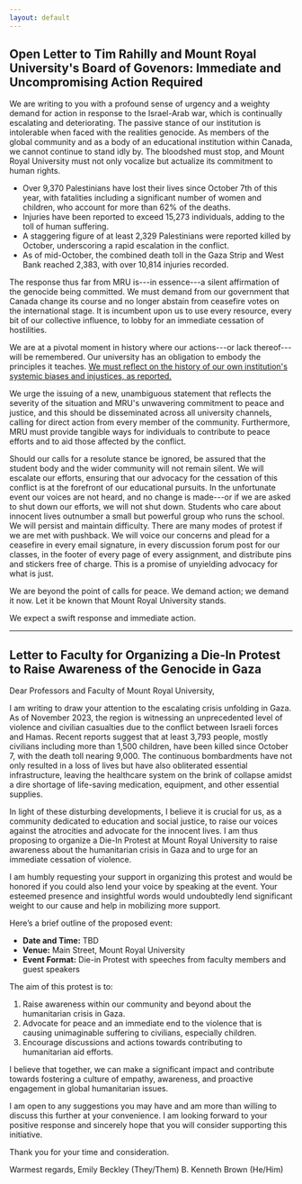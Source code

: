 ```yaml
---
layout: default
---
```


## Open Letter to Tim Rahilly and Mount Royal University's Board of Govenors: Immediate and Uncompromising Action Required

We are writing to you with a profound sense of urgency and a weighty demand for action in response to the Israel-Arab war, which is continually escalating and deteriorating. The passive stance of our institution is intolerable when faced with the realities genocide. As members of the global community and as a body of an educational institution within Canada, we cannot continue to stand idly by. The bloodshed must stop, and Mount Royal University must not only vocalize but actualize its commitment to human rights.

* Over 9,370 Palestinians have lost their lives since October 7th of this year, with fatalities including a significant number of women and children, who account for more than 62% of the deaths​.
* Injuries have been reported to exceed 15,273 individuals, adding to the toll of human suffering​.
* A staggering figure of at least 2,329 Palestinians were reported killed by October, underscoring a rapid escalation in the conflict​.
* As of mid-October, the combined death toll in the Gaza Strip and West Bank reached 2,383, with over 10,814 injuries recorded​.

The response thus far from MRU is---in essence---a silent affirmation of the genocide being committed. We must demand from our government that Canada change its course and no longer abstain from ceasefire votes on the international stage. It is incumbent upon us to use every resource, every bit of our collective influence, to lobby for an immediate cessation of hostilities.

We are at a pivotal moment in history where our actions---or lack thereof---will be remembered. Our university has an obligation to embody the principles it teaches. [We must reflect on the history of our own institution's systemic biases and injustices, as reported.](https://calgaryherald.com/news/local-news/toxic-culture-at-mount-royal-university)

We urge the issuing of a new, unambiguous statement that reflects the severity of the situation and MRU's unwavering commitment to peace and justice, and this should be disseminated across all university channels, calling for direct action from every member of the community. Furthermore, MRU must provide tangible ways for individuals to contribute to peace efforts and to aid those affected by the conflict.

Should our calls for a resolute stance be ignored, be assured that the student body and the wider community will not remain silent. We will escalate our efforts, ensuring that our advocacy for the cessation of this conflict is at the forefront of our educational pursuits. In the unfortunate event our voices are not heard, and no change is made---or if we are asked to shut down our efforts, we will not shut down. Students who care about innocent lives outnumber a small but powerful group who runs the school. We will persist and maintain difficulty. There are many modes of protest if we are met with pushback. We will voice our concerns and plead for a ceasefire in every email signature, in every discussion forum post for our classes, in the footer of every page of every assignment, and distribute pins and stickers free of charge. This is a promise of unyielding advocacy for what is just.

We are beyond the point of calls for peace. We demand action; we demand it now. Let it be known that Mount Royal University stands.

We expect a swift response and immediate action.

---

## Letter to Faculty for Organizing a Die-In Protest to Raise Awareness of the Genocide in Gaza

Dear Professors and Faculty of Mount Royal University,

I am writing to draw your attention to the escalating crisis unfolding in Gaza. As of November 2023, the region is witnessing an unprecedented level of violence and civilian casualties due to the conflict between Israeli forces and Hamas. Recent reports suggest that at least 3,793 people, mostly civilians including more than 1,500 children, have been killed since October 7, with the death toll nearing 9,000. The continuous bombardments have not only resulted in a loss of lives but have also obliterated essential infrastructure, leaving the healthcare system on the brink of collapse amidst a dire shortage of life-saving medication, equipment, and other essential supplies.

In light of these disturbing developments, I believe it is crucial for us, as a community dedicated to education and social justice, to raise our voices against the atrocities and advocate for the innocent lives. I am thus proposing to organize a Die-In Protest at Mount Royal University to raise awareness about the humanitarian crisis in Gaza and to urge for an immediate cessation of violence.

I am humbly requesting your support in organizing this protest and would be honored if you could also lend your voice by speaking at the event. Your esteemed presence and insightful words would undoubtedly lend significant weight to our cause and help in mobilizing more support.

Here’s a brief outline of the proposed event:

- **Date and Time:** TBD
- **Venue:** Main Street, Mount Royal University
- **Event Format:** Die-in Protest with speeches from faculty members and guest speakers

The aim of this protest is to:

1. Raise awareness within our community and beyond about the humanitarian crisis in Gaza.
2. Advocate for peace and an immediate end to the violence that is causing unimaginable suffering to civilians, especially children.
3. Encourage discussions and actions towards contributing to humanitarian aid efforts.

I believe that together, we can make a significant impact and contribute towards fostering a culture of empathy, awareness, and proactive engagement in global humanitarian issues.

I am open to any suggestions you may have and am more than willing to discuss this further at your convenience. I am looking forward to your positive response and sincerely hope that you will consider supporting this initiative.

Thank you for your time and consideration.

Warmest regards,
Emily Beckley (They/Them)
B. Kenneth Brown (He/Him)

